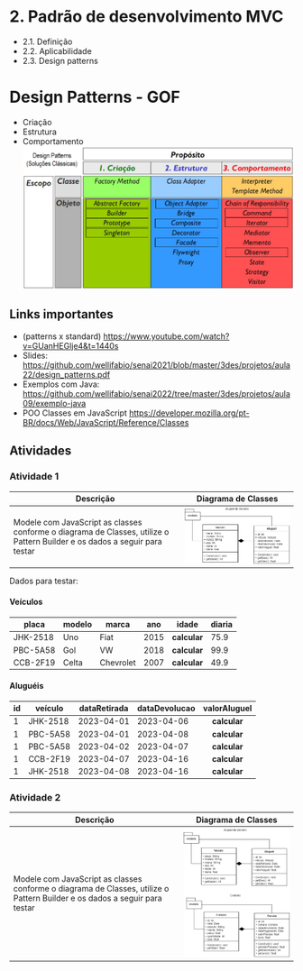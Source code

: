 # 2. Padrão de desenvolvimento MVC
- 2.1. Definição
- 2.2. Aplicabilidade
- 2.3. Design patterns
# Design Patterns - GOF
- Criação
- Estrutura
- Comportamento
<br>![Patterns](patterns.png)

## Links importantes
- (patterns x standard) https://www.youtube.com/watch?v=GUanHEGlje4&t=1440s
- Slides: https://github.com/wellifabio/senai2021/blob/master/3des/projetos/aula22/design_patterns.pdf
- Exemplos com Java: https://github.com/wellifabio/senai2022/tree/master/3des/projetos/aula09/exemplo-java
- POO Classes em JavaScript https://developer.mozilla.org/pt-BR/docs/Web/JavaScript/Reference/Classes

## Atividades
### Atividade 1
|Descrição|Diagrama de Classes|
|-|-|
|Modele com JavaScript as classes conforme o diagrama de Classes, utilize o Pattern Builder e os dados a seguir para testar|![Atividade 1](atv1-aluguel-veiculo.png)|

Dados para testar:

#### Veículos

|placa|modelo|marca|ano|idade|diaria|
|-|-|-|-|:-:|-|
|JHK-2518|Uno|Fiat|2015|**calcular**|75.9|
|PBC-5A58|Gol|VW|2018|**calcular**|99.9|
|CCB-2F19|Celta|Chevrolet|2007|**calcular**|49.9|

#### Aluguéis
|id|veículo|dataRetirada|dataDevolucao|valorAluguel|
|-|-|-|-|:-:|
|1|JHK-2518|2023-04-01|2023-04-06|**calcular**|
|1|PBC-5A58|2023-04-01|2023-04-08|**calcular**|
|1|PBC-5A58|2023-04-02|2023-04-07|**calcular**|
|1|CCB-2F19|2023-04-07|2023-04-16|**calcular**|
|1|JHK-2518|2023-04-08|2023-04-16|**calcular**|

### Atividade 2
|Descrição|Diagrama de Classes|
|-|-|
|Modele com JavaScript as classes conforme o diagrama de Classes, utilize o Pattern Builder e os dados a seguir para testar|![Atividade 1](atv2-parcela-compra.png)|

